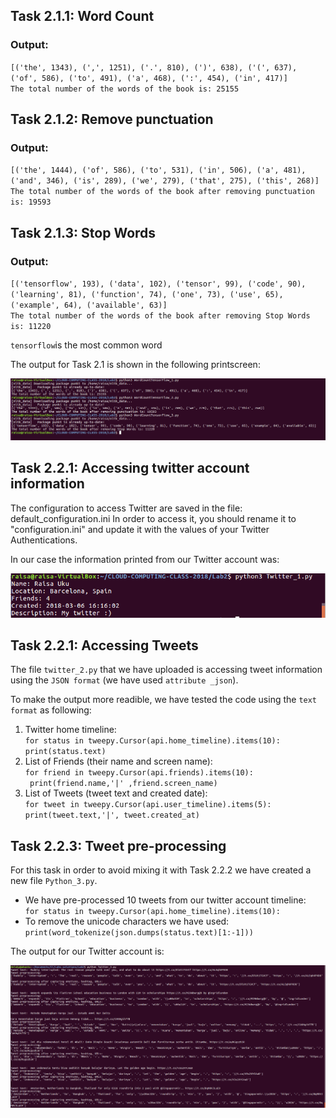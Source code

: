 ## Task 2.1.1: Word Count ##

### Output: ###

`[('the', 1343), (',', 1251), ('.', 810), (')', 638), ('(', 637), ('of', 586), ('to', 491), ('a', 468), (':', 454), ('in', 417)]` <br />
`The total number of the words of the book is: 25155`


## Task 2.1.2: Remove punctuation ##

### Output: ###

`[('the', 1444), ('of', 586), ('to', 531), ('in', 506), ('a', 481), ('and', 346), ('is', 289), ('we', 279), ('that', 275), ('this', 268)]`<br />
`The total number of the words of the book after removing punctuation is: 19593`


## Task 2.1.3: Stop Words ##

### Output: ###

`[('tensorflow', 193), ('data', 102), ('tensor', 99), ('code', 90), ('learning', 81), ('function', 74), ('one', 73), ('use', 65), ('example', 64), ('available', 63)]`<br />
`The total number of the words of the book after removing Stop Words is: 11220`

`tensorflow`is the most common word 

The output for Task 2.1 is shown in the following  printscreen:

![alt text](https://github.com/ferdidolot/CLOUD-COMPUTING-CLASS-2018/blob/master/Lab2/Lab2.1_Output.png)


## Task 2.2.1: Accessing twitter account information ##

The configuration to access Twitter are saved in the file: default_configuration.ini
In order to access it, you should rename it to "configuration.ini" and update it with the values of your Twitter Authentications.

In our case the information printed from our Twitter account was:

![alt text](https://github.com/ferdidolot/CLOUD-COMPUTING-CLASS-2018/blob/master/Lab2/Lab2.2.1_Output.png)


## Task 2.2.1: Accessing Tweets ##

The file `twitter_2.py` that we have uploaded is accessing tweet information using the `JSON format` (we have used `attribute _json`).

To make the output more readible, we have tested the code using the `text format` as following:

1. Twitter home timeline:<br />
`for status in tweepy.Cursor(api.home_timeline).items(10):`<br />
    `print(status.text)`
    <br />
2. List of Friends (their name and screen name): <br />
`for friend in tweepy.Cursor(api.friends).items(10):`<br />
   ` print(friend.name,'|' ,friend.screen_name)`
    <br />
3. List of Tweets (tweet text and created date):<br />
`for tweet in tweepy.Cursor(api.user_timeline).items(5):`<br />
   `print(tweet.text,'|', tweet.created_at)`

## Task 2.2.3: Tweet pre-processing ##

For this task in order to avoid mixing it with Task 2.2.2 we have created a new file `Python_3.py`.  

* We have pre-processed 10 tweets from our twitter account timeline:<br />
    `for status in tweepy.Cursor(api.home_timeline).items(10):`<br />
* To remove the unicode characters we have used:<br />
    `print(word_tokenize(json.dumps(status.text)[1:-1]))`

The output for our Twitter account is: 

![alt text](https://github.com/ferdidolot/CLOUD-COMPUTING-CLASS-2018/blob/master/Lab2/Lab2.2.3_Output.png)





